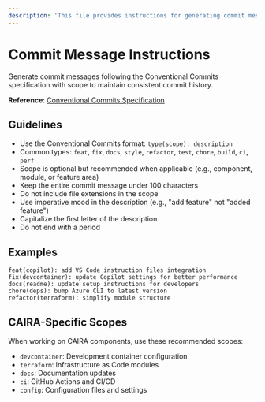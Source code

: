```yaml
---
description: 'This file provides instructions for generating commit messages in the CAIRA repository. Follow the Conventional Commits specification with recommended scopes and formatting guidelines.'
---
```


# Commit Message Instructions

Generate commit messages following the Conventional Commits specification with scope to maintain consistent commit history.

**Reference**: [Conventional Commits Specification](https://www.conventionalcommits.org/en/v1.0.0/#specification)

## Guidelines

- Use the Conventional Commits format: `type(scope): description`
- Common types: `feat`, `fix`, `docs`, `style`, `refactor`, `test`, `chore`, `build`, `ci`, `perf`
- Scope is optional but recommended when applicable (e.g., component, module, or feature area)
- Keep the entire commit message under 100 characters
- Do not include file extensions in the scope
- Use imperative mood in the description (e.g., "add feature" not "added feature")
- Capitalize the first letter of the description
- Do not end with a period

## Examples

```text
feat(copilot): add VS Code instruction files integration
fix(devcontainer): update Copilot settings for better performance
docs(readme): update setup instructions for developers
chore(deps): bump Azure CLI to latest version
refactor(terraform): simplify module structure
```

## CAIRA-Specific Scopes

When working on CAIRA components, use these recommended scopes:

- `devcontainer`: Development container configuration
- `terraform`: Infrastructure as Code modules
- `docs`: Documentation updates
- `ci`: GitHub Actions and CI/CD
- `config`: Configuration files and settings
